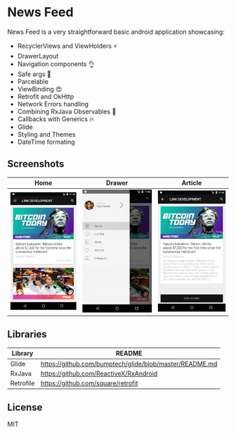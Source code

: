 # News Feed


News Feed is a very straightforward basic android application showcasing:

  - RecyclerViews and ViewHolders :zap:
  - DrawerLayout
  - Navigation components :ok_hand:
  - Safe args :running:
  - Parcelable
  - ViewBinding :heart_eyes:
  - Retrofit and OkHttp
  - Network Errors handling
  - Combining RxJava Observables :clap:
  - Callbacks with Generics :fire:
  - Glide
  - Styling and Themes
  - DateTime formating

## Screenshots

Home            |  Drawer          |  Article
:-------------------------:|:-------------------------:|:-------------------------:
![](https://github.com/Ahmedc2l/news-feed/blob/master/Screenshot_1586253377.png)  |  ![](https://github.com/Ahmedc2l/news-feed/blob/master/Screenshot_1586253386.png) | ![](https://github.com/Ahmedc2l/news-feed/blob/master/Screenshot_1586253402.png)


## Libraries

| Library | README |
| ------ | ------ |
| Glide | https://github.com/bumptech/glide/blob/master/README.md |
| RxJava | https://github.com/ReactiveX/RxAndroid |
| Retrofile | https://github.com/square/retrofit |

License
----

MIT
